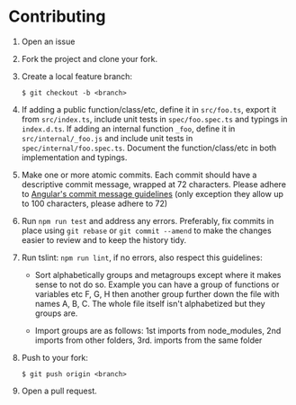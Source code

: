 # Contributing

1.  Open an issue

2.  Fork the project and clone your fork.

3.  Create a local feature branch:

        $ git checkout -b <branch>

4.  If adding a public function/class/etc, define it in `src/foo.ts`, export it from
    `src/index.ts`, include unit tests in `spec/foo.spec.ts` and typings in `index.d.ts`. If adding an internal
    function `_foo`, define it in `src/internal/_foo.js` and include unit tests in `spec/internal/foo.spec.ts`. Document the function/class/etc in both implementation and typings.

5.  Make one or more atomic commits. Each commit should have a descriptive
    commit message, wrapped at 72 characters. Please adhere to [Angular's commit message guidelines](https://github.com/angular/angular/blob/master/CONTRIBUTING.md#-commit-message-guidelines) (only exception they allow up to 100 characters, please adhere to 72)

6.  Run `npm run test`  and address any errors.  Preferably, fix commits in place using `git
    rebase` or `git commit --amend` to make the changes easier to review and to
    keep the history tidy.

7.  Run tslint: `npm run lint`, if no errors, also respect this guidelines:
    * Sort alphabetically groups and metagroups except where it makes sense to not do so. Example you can have a group of functions or variables etc F, G, H then another group further down the file with names A, B, C. The whole file itself isn't alphabetized but they groups are.
    
    * Import groups are as follows: 1st imports from node_modules, 2nd imports from other folders, 3rd. imports from the same folder

7.  Push to your fork:

        $ git push origin <branch>

8.  Open a pull request.

